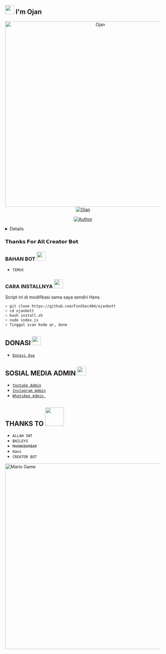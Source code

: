 ## <img src="https://github.com/TheDudeThatCode/TheDudeThatCode/blob/master/Assets/Hi.gif" width="29px"> I'm Ojan



<p align="center">
<img src="https://i.ibb.co/9cFS54T/logo.jpg" alt="Ojan" width="600" />
<a href="https://avatars.githubusercontent.com/u/81602606?v=4"><img title="Ojan" src="https://img.shields.io/badge/HANS-green?colorA=%23ff0000&colorB=%23017e40&style=for-the-badge"></a>
</p>
<p align="center">
<a href="https://github.com/FznXSec404"><img title="Author" src="https://img.shields.io/badge/AUTHOR-OjanSenpai-orange.svg?style=for-the-badge&logo=github"></a>
</p>
<details>
 
</details>

### 𝗧𝗵𝗮𝗻𝗸𝘀 𝗙𝗼𝗿 𝗔𝗹𝗹 𝗖𝗿𝗲𝗮𝘁𝗼𝗿 𝗕𝗼𝘁

### BAHAN BOT <img src="https://github.com/TheDudeThatCode/TheDudeThatCode/blob/master/Assets/powerup.gif" width="29px">
* `TEMUX`

### CARA INSTALLNYA  <img src="https://github.com/TheDudeThatCode/TheDudeThatCode/blob/master/Assets/hmm.gif" width="29px">
Script ini di modifikasi sama saya sendiri Hans.
```bash
> git clone https://github.com/FznXSec404/ojanbott
> cd ojanbott
> bash install.sh
> node index.js
> Tinggal scan kode qr, done
```

## DONASI <img src="https://github.com/TheDudeThatCode/TheDudeThatCode/blob/master/Assets/coin.gif" width="29px">
* [`Donasi Asw`](https://saweria.co/FznXSec404) 


## SOSIAL MEDIA ADMIN <img src="https://github.com/TheDudeThatCode/TheDudeThatCode/blob/master/Assets/powerup.gif" width="29px">

* [`Youtube Admin`](https://youtube.com/c/FauzanPerfect)
* [`Instagram Admin`](https://instagram.com/fauzan_perfect)
* [`WhatsApp Admin `](https://wa.me/6289666262976)
## THANKS TO <img src="https://github.com/TheDudeThatCode/TheDudeThatCode/blob/master/Assets/Handshake.gif" width="60px">

* `ALLAH SWT`
* `BAILEYS`
* `MHANKBARBAR`
* `Hans`
* `CREATOR BOT`
<img src="https://github.com/TheDudeThatCode/TheDudeThatCode/blob/master/Assets/Mario_Gameplay.gif" alt="Mario Game" width="600" />
